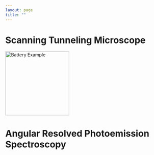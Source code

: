 ```yaml
---
layout: page 
title: ""  
---
```


# Scanning Tunneling Microscope
<img src="images/battery.png" alt="Battery Example" width="200">

# Angular Resolved Photoemission Spectroscopy
